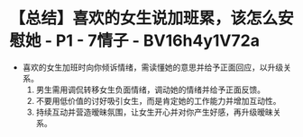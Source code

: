 # 【总结】喜欢的女生说加班累，该怎么安慰她 - P1 - 7情子 - BV16h4y1V72a

-   喜欢的女生加班时向你倾诉情绪，需读懂她的意思并给予正面回应，以升级关系。
    1.  男生需用调侃转移女生负面情绪，调动她的情绪并给予正面反馈。
    2.  不要用低价值的讨好吸引女生，而是肯定她的工作能力并增加互动性。
    3.  持续互动并营造暧昧氛围，让女生开心并对你产生好感，再升级暧昧关系。